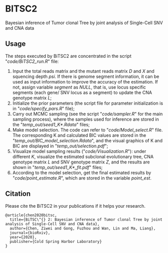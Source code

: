 # BITSC2
Bayesian inference of Tumor clonal Tree by joint analysis of Single-Cell SNV and CNA data


## Usage
The steps executed by BiTSC2 are concentrated in the script "*code/BiTSC2_run.R*" file:
1. Input the total reads matrix and the mutant reads matrix *D* and *X* and squencing depth *psi*. If there is genome segment information, it can be used as input information to improve the accuracy of the estimation. If not, assign variable *segment* as *NULL*, that is, use locus specific segments (each gene/ SNV locus as a segment) to update the CNA genotype matrix *L*;
2. Initialize the prior parameters (the script file for parameter initialization is in "*code/specify_pars.R*" file);
3. Carry out MCMC sampling (see the script "*code/sampler.R*" for the main sampling process), where the samples used for inference are stored in the "*temp_out/seed1_K\*.Rdata*" files;
4. Make model selection. The code can refer to "*code/Model_select.R*" file. The corresponding K and calculated BIC values are stored in the "*temp_out/BIC_model_selection.Rdata*", and the visual graphics of K and BIC are displayed in "*temp_out/selection.pdf*";
5. Visualize model sampling results ("*code/Visualization.R*"): under different *K*, visualize the estimated subclonal evolutionary tree, CNA genotype matrix *L* and SNV genotype matrix *Z*, and the results are shown in "*temp_out/seed1_K\*_fit.pdf*" files;
6. According to the model selection, get the final estimated results by "*code/point_estimate.R*", which are stored in the variable *point_est*.


## Citation
Please cite the BiTSC2 in your publications if it helps your research.
```
@article{chen2020bitsc,
  title={BiTSC\^{} 2: Bayesian inference of Tumor clonal Tree by joint analysis of Single-Cell SNV and CNA data},
  author={Chen, Ziwei and Gong, Fuzhou and Wan, Lin and Ma, Liang},
  journal={bioRxiv},
  year={2020},
  publisher={Cold Spring Harbor Laboratory}
}

```
